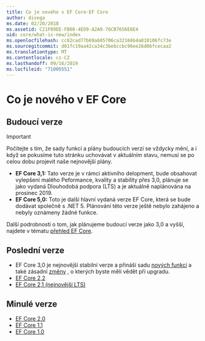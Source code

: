 ```yaml
---
title: Co je nového v EF Core-EF Core
author: divega
ms.date: 02/20/2018
ms.assetid: C21F89EE-FB08-4ED9-A2A0-76CB7656E6E4
uid: core/what-is-new/index
ms.openlocfilehash: cc82cad77b69a605706ca32166b4a810106fc73e
ms.sourcegitcommit: d01fc19aa42ca34c3bebccbc96ee26d06fcecaa2
ms.translationtype: MT
ms.contentlocale: cs-CZ
ms.lasthandoff: 09/16/2019
ms.locfileid: "71005551"
---
```

# <a name="what-is-new-in-ef-core"></a>Co je nového v EF Core

## <a name="future-releases"></a>Budoucí verze
> [!IMPORTANT]
> Počítejte s tím, že sady funkcí a plány budoucích verzí se vždycky mění, a i když se pokusíme tuto stránku uchovávat v aktuálním stavu, nemusí se po celou dobu projevit naše nejnovější plány.

- **EF Core 3,1:** Tato verze je v rámci aktivního delopment, bude obsahovat vylepšení malého Peformance, kvality a stability přes 3,0, plánuje se jako vydaná Dlouhodobá podpora (LTS) a je aktuálně naplánována na prosinec 2019.
- **EF Core 5,0:** Toto je další hlavní vydaná verze EF Core, která se bude dodávat společně s .NET 5. Plánování této verze ještě nebylo zahájeno a nebyly oznámeny žádné funkce.  

Další podrobnosti o tom, jak plánujeme budoucí verze jako 3,0 a vyšší, najdete v tématu [přehled EF Core](xref:core/what-is-new/roadmap).

## <a name="recent-releases"></a>Poslední verze

- EF Core 3,0 je nejnovější stabilní verze a přináší sadu [nových funkcí](xref:core/what-is-new/ef-core-3.0/features) a také zásadní [změny](xref:core/what-is-new/ef-core-3.0/breaking-changes) , o kterých byste měli vědět při upgradu.
- [EF Core 2,2](xref:core/what-is-new/ef-core-2.2)
- [EF Core 2,1 (nejnovější LTS)](xref:core/what-is-new/ef-core-2.1)

## <a name="past-releases"></a>Minulé verze

- [EF Core 2.0](xref:core/what-is-new/ef-core-2.0)
- [EF Core 1.1](xref:core/what-is-new/ef-core-1.1)
- [EF Core 1.0](xref:core/what-is-new/ef-core-1.0)

